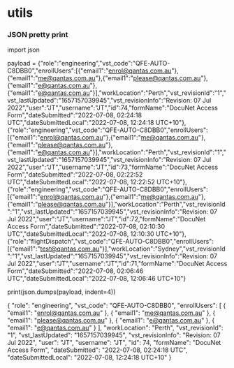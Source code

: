 # utils

### JSON pretty print

import json 

payload = {"role":"engineering","vst_code":"QFE-AUTO-C8DBB0","enrollUsers":[{"email1":"enrol@qantas.com.au"},{"email1":"me@qantas.com.au"},{"email1":"please@qantas.com.au"},{"email1":"e@qantas.com.au"},{"email1":"e@qantas.com.au"}],"workLocation":"Perth","vst_revisionId":"1","vst_lastUpdated":"1657157039945","vst_revisionInfo":"Revision: 07 Jul 2022","user":"JT","username":"JT","id":74,"formName":"DocuNet Access Form","dateSubmitted":"2022-07-08, 02:24:18 UTC","dateSubmittedLocal":"2022-07-08, 12:24:18 UTC+10"},{"role":"engineering","vst_code":"QFE-AUTO-C8DBB0","enrollUsers":[{"email1":"enrol@qantas.com.au"},{"email1":"me@qantas.com.au"},{"email1":"please@qantas.com.au"},{"email1":"e@qantas.com.au"}],"workLocation":"Perth","vst_revisionId":"1","vst_lastUpdated":"1657157039945","vst_revisionInfo":"Revision: 07 Jul 2022","user":"JT","username":"JT","id":73,"formName":"DocuNet Access Form","dateSubmitted":"2022-07-08, 02:22:52 UTC","dateSubmittedLocal":"2022-07-08, 12:22:52 UTC+10"},{"role":"engineering","vst_code":"QFE-AUTO-C8DBB0","enrollUsers":[{"email1":"enrol@qantas.com.au"},{"email1":"me@qantas.com.au"},{"email1":"please@qantas.com.au"}],"workLocation":"Perth","vst_revisionId":"1","vst_lastUpdated":"1657157039945","vst_revisionInfo":"Revision: 07 Jul 2022","user":"JT","username":"JT","id":72,"formName":"DocuNet Access Form","dateSubmitted":"2022-07-08, 02:10:30 UTC","dateSubmittedLocal":"2022-07-08, 12:10:30 UTC+10"},{"role":"flightDispatch","vst_code":"QFE-AUTO-C8DBB0","enrollUsers":[{"email1":"test@qantas.com.au"}],"workLocation":"Sydney","vst_revisionId":"1","vst_lastUpdated":"1657157039945","vst_revisionInfo":"Revision: 07 Jul 2022","user":"JT","username":"JT","id":71,"formName":"DocuNet Access Form","dateSubmitted":"2022-07-08, 02:06:46 UTC","dateSubmittedLocal":"2022-07-08, 12:06:46 UTC+10"}

print(json.dumps(payload, indent=4))

{
        "role": "engineering",
        "vst_code": "QFE-AUTO-C8DBB0",
        "enrollUsers": [
            {
                "email1": "enrol@qantas.com.au"
            },
            {
                "email1": "me@qantas.com.au"
            },
            {
                "email1": "please@qantas.com.au"
            },
            {
                "email1": "e@qantas.com.au"
            },
            {
                "email1": "e@qantas.com.au"
            }
        ],
        "workLocation": "Perth",
        "vst_revisionId": "1",
        "vst_lastUpdated": "1657157039945",
        "vst_revisionInfo": "Revision: 07 Jul 2022",
        "user": "JT",
        "username": "JT",
        "id": 74,
        "formName": "DocuNet Access Form",
        "dateSubmitted": "2022-07-08, 02:24:18 UTC",
        "dateSubmittedLocal": "2022-07-08, 12:24:18 UTC+10"
    }
